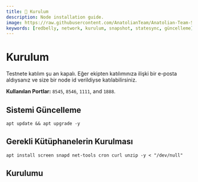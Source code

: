 ```yaml
---
title: 💾 Kurulum
description: Node installation guide.
image: https://raw.githubusercontent.com/AnatolianTeam/Anatolian-Team-Services/main/i18n/tr/docusaurus-plugin-content-docs/current/Testnet/redbelly/img/Redbelly-Service-Cover.jpg
keywords: [redbelly, network, kurulum, snapshot, statesync, güncelleme]
---
```


# Kurulum

Testnete katılım şu an kapalı. Eğer ekipten katılımınıza ilişki bir e-posta aldıysanız ve size bir node id verildiyse katılabilirsiniz.

**Kullanılan Portlar:** `8545`, `8546`, `1111`, and `1888`.

## Sistemi Güncelleme
```shell
apt update && apt upgrade -y
```

## Gerekli Kütüphanelerin Kurulması
```shell
apt install screen snapd net-tools cron curl unzip -y < "/dev/null"
```

##  Kurulumu
```shell


```

